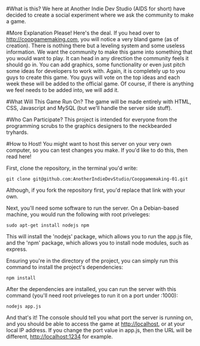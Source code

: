 #What is this?
We here at Another Indie Dev Studio (AIDS for short) have decided to create a social experiment where we ask the community to make a game.

#More Explanation Please!
Here's the deal. If you head over to http://coopgamemaking.com, you will notice a very bland game (as of creation). There is nothing there but a leveling system and some useless information. We want the community to make this game into something that you would want to play. It can head in any direction the community feels it should go in. You can add graphics, some functionality or even just pitch some ideas for developers to work with. Again, it is completely up to you guys to create this game. You guys will vote on the top ideas and each week these will be added to the official game. Of course, if there is anything we feel needs to be added into, we will add it. 

#What Will This Game Run On?
The game will be made entirely with HTML, CSS, Javascript and MySQL (but we'll handle the server side stuff). 

#Who Can Participate?
This project is intended for everyone from the programming scrubs to the graphics designers to the neckbearded tryhards.

#How to Host!
You might want to host this server on your very own computer, so you can test changes you make.  If you'd like to do this, then read here!

First, clone the repository, in the terminal you'd write:

    git clone git@github.com:AnotherIndieDevStudio/Coopgamemaking-01.git

Although, if you fork the repository first, you'd replace that link with your own.

Next, you'll need some software to run the server.  On a Debian-based machine, you would run the following with root priveleges:

    sudo apt-get install nodejs npm

This will install the 'nodejs' package, which allows you to run the app.js file, and the 'npm' package, which allows you to install node modules, such as express.

Ensuring you're in the directory of the project, you can simply run this command to install the project's dependencies:

    npm install

After the dependencies are installed, you can run the server with this command (you'll need root priveleges to run it on a port under :1000):

    nodejs app.js

And that's it! The console should tell you what port the server is running on, and you should be able to access the game at [http://localhost](http://localhost), or at your local IP address.  If you change the port value in app.js, then the URL will be different, [http://localhost:1234](http://localhost:1234) for example.
